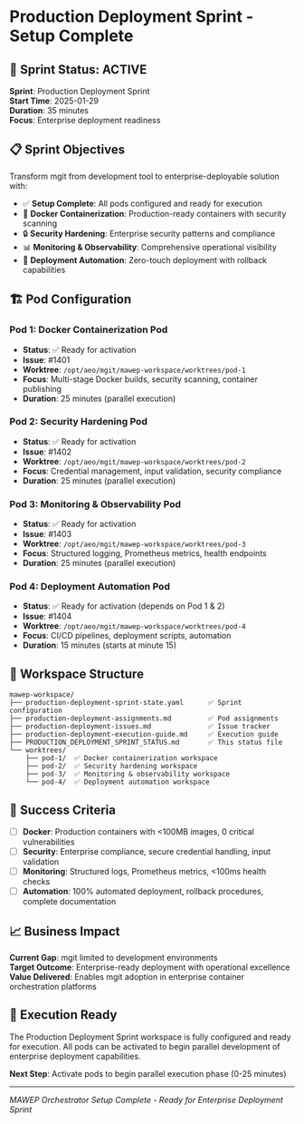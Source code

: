 # Production Deployment Sprint - Setup Complete

## 🚀 Sprint Status: ACTIVE
**Sprint**: Production Deployment Sprint  
**Start Time**: 2025-01-29  
**Duration**: 35 minutes  
**Focus**: Enterprise deployment readiness

## 📋 Sprint Objectives
Transform mgit from development tool to enterprise-deployable solution with:
- ✅ **Setup Complete**: All pods configured and ready for execution
- 🎯 **Docker Containerization**: Production-ready containers with security scanning
- 🔒 **Security Hardening**: Enterprise security patterns and compliance
- 📊 **Monitoring & Observability**: Comprehensive operational visibility
- 🤖 **Deployment Automation**: Zero-touch deployment with rollback capabilities

## 🏗️ Pod Configuration

### Pod 1: Docker Containerization Pod
- **Status**: ✅ Ready for activation
- **Issue**: #1401
- **Worktree**: `/opt/aeo/mgit/mawep-workspace/worktrees/pod-1`
- **Focus**: Multi-stage Docker builds, security scanning, container publishing
- **Duration**: 25 minutes (parallel execution)

### Pod 2: Security Hardening Pod
- **Status**: ✅ Ready for activation
- **Issue**: #1402
- **Worktree**: `/opt/aeo/mgit/mawep-workspace/worktrees/pod-2`
- **Focus**: Credential management, input validation, security compliance
- **Duration**: 25 minutes (parallel execution)

### Pod 3: Monitoring & Observability Pod
- **Status**: ✅ Ready for activation
- **Issue**: #1403
- **Worktree**: `/opt/aeo/mgit/mawep-workspace/worktrees/pod-3`
- **Focus**: Structured logging, Prometheus metrics, health endpoints
- **Duration**: 25 minutes (parallel execution)

### Pod 4: Deployment Automation Pod
- **Status**: ✅ Ready for activation (depends on Pod 1 & 2)
- **Issue**: #1404
- **Worktree**: `/opt/aeo/mgit/mawep-workspace/worktrees/pod-4`
- **Focus**: CI/CD pipelines, deployment scripts, automation
- **Duration**: 15 minutes (starts at minute 15)

## 📁 Workspace Structure
```
mawep-workspace/
├── production-deployment-sprint-state.yaml      ✅ Sprint configuration
├── production-deployment-assignments.md         ✅ Pod assignments
├── production-deployment-issues.md              ✅ Issue tracker
├── production-deployment-execution-guide.md     ✅ Execution guide
├── PRODUCTION_DEPLOYMENT_SPRINT_STATUS.md       ✅ This status file
└── worktrees/
    ├── pod-1/  ✅ Docker containerization workspace
    ├── pod-2/  ✅ Security hardening workspace
    ├── pod-3/  ✅ Monitoring & observability workspace
    └── pod-4/  ✅ Deployment automation workspace
```

## 🎯 Success Criteria
- [ ] **Docker**: Production containers with <100MB images, 0 critical vulnerabilities
- [ ] **Security**: Enterprise compliance, secure credential handling, input validation
- [ ] **Monitoring**: Structured logs, Prometheus metrics, <100ms health checks
- [ ] **Automation**: 100% automated deployment, rollback procedures, complete documentation

## 📈 Business Impact
**Current Gap**: mgit limited to development environments  
**Target Outcome**: Enterprise-ready deployment with operational excellence  
**Value Delivered**: Enables mgit adoption in enterprise container orchestration platforms

## 🚦 Execution Ready
The Production Deployment Sprint workspace is fully configured and ready for execution. All pods can be activated to begin parallel development of enterprise deployment capabilities.

**Next Step**: Activate pods to begin parallel execution phase (0-25 minutes)

---
*MAWEP Orchestrator Setup Complete - Ready for Enterprise Deployment Sprint*